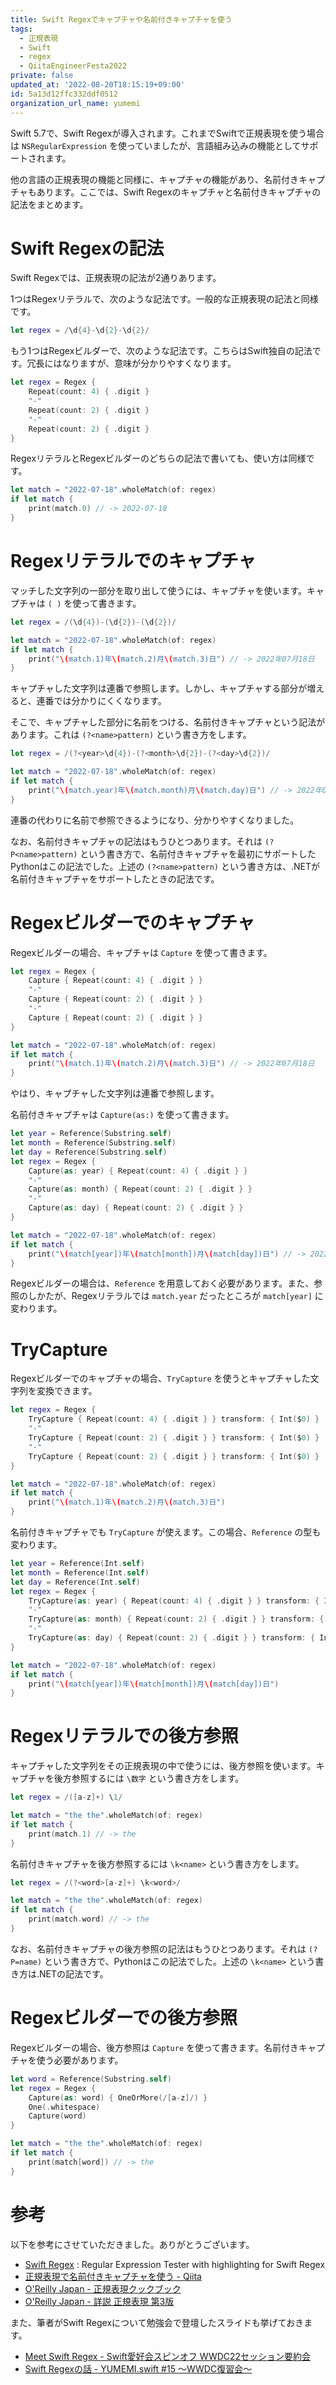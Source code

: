 ```yaml
---
title: Swift Regexでキャプチャや名前付きキャプチャを使う
tags:
  - 正規表現
  - Swift
  - regex
  - QiitaEngineerFesta2022
private: false
updated_at: '2022-08-20T18:15:19+09:00'
id: 5a13d12ffc332ddf0512
organization_url_name: yumemi
---
```

Swift 5.7で、Swift Regexが導入されます。これまでSwiftで正規表現を使う場合は `NSRegularExpression` を使っていましたが、言語組み込みの機能としてサポートされます。

他の言語の正規表現の機能と同様に、キャプチャの機能があり、名前付きキャプチャもあります。ここでは、Swift Regexのキャプチャと名前付きキャプチャの記法をまとめます。

# Swift Regexの記法

Swift Regexでは、正規表現の記法が2通りあります。

1つはRegexリテラルで、次のような記法です。一般的な正規表現の記法と同様です。

```swift
let regex = /\d{4}-\d{2}-\d{2}/
```

もう1つはRegexビルダーで、次のような記法です。こちらはSwift独自の記法です。冗長にはなりますが、意味が分かりやすくなります。

```swift
let regex = Regex {
    Repeat(count: 4) { .digit }
    "-"
    Repeat(count: 2) { .digit }
    "-"
    Repeat(count: 2) { .digit }
}
```

RegexリテラルとRegexビルダーのどちらの記法で書いても、使い方は同様です。

```swift
let match = "2022-07-18".wholeMatch(of: regex)
if let match {
    print(match.0) // -> 2022-07-18
}
```

# Regexリテラルでのキャプチャ

マッチした文字列の一部分を取り出して使うには、キャプチャを使います。キャプチャは `( )` を使って書きます。

```swift
let regex = /(\d{4})-(\d{2})-(\d{2})/

let match = "2022-07-18".wholeMatch(of: regex)
if let match {
    print("\(match.1)年\(match.2)月\(match.3)日") // -> 2022年07月18日
}
```

キャプチャした文字列は連番で参照します。しかし、キャプチャする部分が増えると、連番では分かりにくくなります。

そこで、キャプチャした部分に名前をつける、名前付きキャプチャという記法があります。これは `(?<name>pattern)` という書き方をします。

```swift
let regex = /(?<year>\d{4})-(?<month>\d{2})-(?<day>\d{2})/

let match = "2022-07-18".wholeMatch(of: regex)
if let match {
    print("\(match.year)年\(match.month)月\(match.day)日") // -> 2022年07月18日
}
```

連番の代わりに名前で参照できるようになり、分かりやすくなりました。

なお、名前付きキャプチャの記法はもうひとつあります。それは `(?P<name>pattern)` という書き方で、名前付きキャプチャを最初にサポートしたPythonはこの記法でした。上述の `(?<name>pattern)` という書き方は、.NETが名前付きキャプチャをサポートしたときの記法です。

# Regexビルダーでのキャプチャ

Regexビルダーの場合、キャプチャは `Capture` を使って書きます。

```swift
let regex = Regex {
    Capture { Repeat(count: 4) { .digit } }
    "-"
    Capture { Repeat(count: 2) { .digit } }
    "-"
    Capture { Repeat(count: 2) { .digit } }
}

let match = "2022-07-18".wholeMatch(of: regex)
if let match {
    print("\(match.1)年\(match.2)月\(match.3)日") // -> 2022年07月18日
}
```

やはり、キャプチャした文字列は連番で参照します。

名前付きキャプチャは `Capture(as:)` を使って書きます。

```swift
let year = Reference(Substring.self)
let month = Reference(Substring.self)
let day = Reference(Substring.self)
let regex = Regex {
    Capture(as: year) { Repeat(count: 4) { .digit } }
    "-"
    Capture(as: month) { Repeat(count: 2) { .digit } }
    "-"
    Capture(as: day) { Repeat(count: 2) { .digit } }
}

let match = "2022-07-18".wholeMatch(of: regex)
if let match {
    print("\(match[year])年\(match[month])月\(match[day])日") // -> 2022年07月18日
}
```

Regexビルダーの場合は、`Reference` を用意しておく必要があります。また、参照のしかたが、Regexリテラルでは `match.year` だったところが `match[year]` に変わります。

# TryCapture

Regexビルダーでのキャプチャの場合、`TryCapture` を使うとキャプチャした文字列を変換できます。

```swift
let regex = Regex {
    TryCapture { Repeat(count: 4) { .digit } } transform: { Int($0) }
    "-"
    TryCapture { Repeat(count: 2) { .digit } } transform: { Int($0) }
    "-"
    TryCapture { Repeat(count: 2) { .digit } } transform: { Int($0) }
}

let match = "2022-07-18".wholeMatch(of: regex)
if let match {
    print("\(match.1)年\(match.2)月\(match.3)日")
}
```

名前付きキャプチャでも `TryCapture` が使えます。この場合、`Reference` の型も変わります。

```swift
let year = Reference(Int.self)
let month = Reference(Int.self)
let day = Reference(Int.self)
let regex = Regex {
    TryCapture(as: year) { Repeat(count: 4) { .digit } } transform: { Int($0) }
    "-"
    TryCapture(as: month) { Repeat(count: 2) { .digit } } transform: { Int($0) }
    "-"
    TryCapture(as: day) { Repeat(count: 2) { .digit } } transform: { Int($0) }
}

let match = "2022-07-18".wholeMatch(of: regex)
if let match {
    print("\(match[year])年\(match[month])月\(match[day])日")
}
```

# Regexリテラルでの後方参照

キャプチャした文字列をその正規表現の中で使うには、後方参照を使います。キャプチャを後方参照するには `\数字` という書き方をします。

```swift
let regex = /([a-z]+) \1/

let match = "the the".wholeMatch(of: regex)
if let match {
    print(match.1) // -> the
}
```

名前付きキャプチャを後方参照するには `\k<name>` という書き方をします。

```swift
let regex = /(?<word>[a-z]+) \k<word>/

let match = "the the".wholeMatch(of: regex)
if let match {
    print(match.word) // -> the
}
```

なお、名前付きキャプチャの後方参照の記法はもうひとつあります。それは `(?P=name)` という書き方で、Pythonはこの記法でした。上述の `\k<name>` という書き方は.NETの記法です。

# Regexビルダーでの後方参照

Regexビルダーの場合、後方参照は `Capture` を使って書きます。名前付きキャプチャを使う必要があります。

```swift
let word = Reference(Substring.self)
let regex = Regex {
    Capture(as: word) { OneOrMore(/[a-z]/) }
    One(.whitespace)
    Capture(word)
}

let match = "the the".wholeMatch(of: regex)
if let match {
    print(match[word]) // -> the
}
```

# 参考

以下を参考にさせていただきました。ありがとうございます。

- [Swift Regex](https://swiftregex.com/) : Regular Expression Tester with highlighting for Swift Regex
- [正規表現で名前付きキャプチャを使う - Qiita](https://qiita.com/jnchito/items/cceb669cb06fc044f411)
- [O'Reilly Japan - 正規表現クックブック](https://www.oreilly.co.jp/books/9784873114507/)
- [O'Reilly Japan - 詳説 正規表現 第3版](https://www.oreilly.co.jp/books/9784873113593/)

また、筆者がSwift Regexについて勉強会で登壇したスライドも挙げておきます。

- [Meet Swift Regex - Swift愛好会スピンオフ WWDC22セッション要約会](https://speakerdeck.com/usamik26/meet-swift-regex)
- [Swift Regexの話 - YUMEMI.swift #15 〜WWDC復習会〜](https://speakerdeck.com/usamik26/swift-regex)

